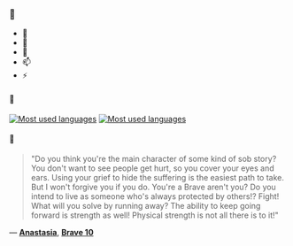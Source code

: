 ### 👋

- 🔭
- 🌱
- 💬
- 📫
- ⚡

#### 🧏

[![Most used languages](https://github-readme-stats-aynah.vercel.app/api/top-langs/?username=aynh&theme=solarized-dark&langs_count=6&layout=compact&hide_title=true)](https://github.com/anuraghazra/github-readme-stats#gh-dark-mode-only)
[![Most used languages](https://github-readme-stats-aynah.vercel.app/api/top-langs/?username=aynh&theme=solarized-light&langs_count=6&layout=compact&hide_title=true)](https://github.com/anuraghazra/github-readme-stats#gh-light-mode-only)

#### 💬

> "Do you think you're the main character of some kind of sob story? You don't want to see people get hurt, so you cover your eyes and ears. Using your grief to hide the suffering is the easiest path to take. But I won't forgive you if you do. You're a Brave aren't you? Do you intend to live as someone who's always protected by others!? Fight! What will you solve by running away? The ability to keep going forward is strength as well! Physical strength is not all there is to it!"

&mdash; [**Anastasia**](https://myanimelist.net/character.php?q=Anastasia&cat=character), [**Brave 10**](https://myanimelist.net/search/all?q=Brave%2010&cat=all)
